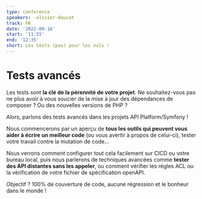 ```yaml
---
type: conference
speakers: -olivier-doucet
track: FR
date: '2022-09-16'
start: '11:55'
end: '12:35'
short: Les tests (pas) pour les nuls !
---
```


# Tests avancés

Les tests sont **la clé de la pérennité de votre projet**.  Ne souhaitez-vous pas ne plus avoir à vous soucier de la mise à jour des dépendances de composer ? Ou des nouvelles versions de PHP ?

Alors, parlons des tests avancés dans les projets API Platform/Symfony !

Nous commencerons par un aperçu de **tous les outils qui peuvent vous aider à écrire un meilleur code** (ou vous avertir à propos de celui-ci), tester votre travail contre la mutation de code…

Nous verrons comment configurer tout cela facilement sur CICD ou votre bureau local, puis nous parlerons de techniques avancées comme **tester des API distantes sans les appeler**, ou comment vérifier les règles ACL ou la vérification de votre fichier de spécification openAPI.

Objectif ? 100% de couverture de code, aucune régression et le bonheur dans le monde !
